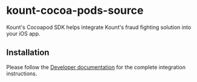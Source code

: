# kount-cocoa-pods-source

Kount's Cocoapod SDK helps integrate Kount's fraud fighting solution into
your iOS app.

## Installation

Please follow the [Developer documentation](https://developer.kount.com/hc/en-us/articles/4411898460692) for the complete integration instructions.


